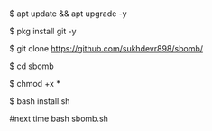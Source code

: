 #
$ apt update && apt upgrade -y


$ pkg install git -y



$ git clone https://github.com/sukhdevr898/sbomb/


$ cd sbomb


$ chmod +x *


$ bash install.sh


#next time bash sbomb.sh

